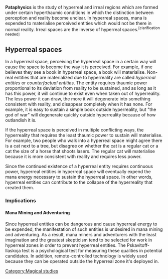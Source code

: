 **Pataphysics** is the study of hyperreal and irreal regions which are
formed under certain hyperthaumic conditions in which the distinction
between perception and reality become unclear. In hyperreal spaces, mana
is expended to materialise perceived entities which would not be there
in normal reality. Irreal spaces are the inverse of hyperreal
spaces.<sup>\[clarification needed\]</sup>

## Hyperreal spaces

In a hyperreal space, perceiving the hyperreal space in a certain way
will cause the space to become the way it is perceived. For example, if
one believes they see a book in hyperreal space, a book will
materialise. Non-real entities that are materialized due to hyperreality
are called *hyperreal entities* or *counterfactual entities*. The entity
requires thaumic power proportional to its deviation from reality to be
sustained, and as long as it has this power, it will continue to exist
even when taken out of hyperreality. The less power it can draw, the
more it will degenerate into something consistent with reality, and
disappear completely when it has none. For example, it is easy to
sustain a simple book outside hyperreality, but "the god of war" will
degenerate quickly outside hyperreality because of how outlandish it is.

If the hyperreal space is perceived in multiple conflicting ways, the
hyperreality that requires the least thaumic power to sustain will
materialise. For example, two people who walk into a hyperreal space
might agree there is a cat next to a tree, but disagree on whether the
cat is a regular cat or a cat the size of a horse that shoots lasers.
The regular cat will materialise because it is more consistent with
reality and requires less power.

Since the continued existence of a hyperreal entity requires continuous
power, hyperreal entities in hyperreal space will eventually expend the
mana energy necessary to sustain the hyperreal space. In other words,
hyperreal entities can contribute to the collapse of the hyperreality
that created them.

### Implications

#### Mana Mining and Adventuring

Since hyperreal entities can be dangerous and cause hyperreal energy to
be expended, the manifestation of such entities is undesired in mana
mining and adventuring. As a result, mana miners and adventurers with
the least imagination and the greatest skepticism tend to be selected
for work in hyperreal zones in order to prevent hyperreal entities. The
Pskavitoff-Ilaskoja test is a psychological test for measuring these
qualities in potential candidates. In addition, remote-controlled
technology is widely used because they can be operated outside the
hyperreal zone it's deployed in.

[Category:Magical studies](Category:Magical_studies "wikilink")